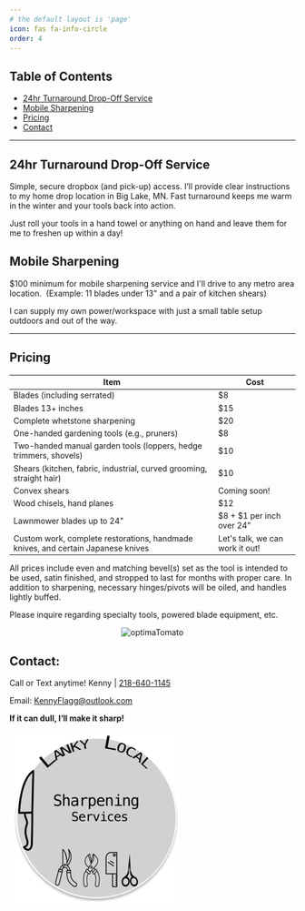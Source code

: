 ```yaml
---
# the default layout is 'page'
icon: fas fa-info-circle
order: 4
---
```

## Table of Contents
- [24hr Turnaround Drop-Off Service](#24hr-turnaround-drop-off-service)
- [Mobile Sharpening](#mobile-sharpening)
- [Pricing](#pricing)
- [Contact](#contact)

*** 

## 24hr Turnaround Drop-Off Service 

Simple, secure dropbox (and pick-up) access. I’ll provide clear instructions to my home drop location in Big Lake, MN. Fast turnaround keeps me warm in the winter and your tools back into action.

Just roll your tools in a hand towel or anything on hand and leave them for me to freshen up within a day!

## Mobile Sharpening 

$100 minimum for mobile sharpening service and I'll drive to any metro area location. 
(Example: 11 blades under 13" and a pair of kitchen shears)

I can supply my own power/workspace with just a small table setup outdoors and out of the way.



*** 
## Pricing

| **Item**                                                                         | **Cost**                        |
| -------------------------------------------------------------------------------- | ------------------------------- |
| Blades (including serrated)                                                      | $8                              |
| Blades 13+ inches                                                                | $15                             |
| Complete whetstone sharpening                                                    | $20                             |
| One-handed gardening tools (e.g., pruners)                                       | $8                              |
| Two-handed manual garden tools (loppers, hedge trimmers, shovels)                | $10                             |
| Shears (kitchen, fabric, industrial, curved grooming, straight hair)             | $10                             |
| Convex shears                                                                    | Coming soon!                    |
| Wood chisels, hand planes                                                        | $12                             |
| Lawnmower blades up to 24"                                                       | $8 + $1 per inch over 24"       |
| Custom work, complete restorations, handmade knives, and certain Japanese knives | Let's talk, we can work it out! |


All prices include even and matching bevel(s) set as the tool is intended to be used, satin finished, and stropped to last for months with proper care. In addition to sharpening, necessary hinges/pivots will be oiled, and handles lightly buffed.  

Please inquire regarding specialty tools, powered blade equipment, etc. 

<div style="text-align: center;">
  <img src="assets/animate/optimaTomato.gif" alt="optimaTomato" style="width: 50%;">
</div>

## Contact: 

Call or Text anytime! Kenny | [218-640-1145](tel:218-640-1145)

Email: KennyFlagg@outlook.com

**If it can dull, I‘ll make it sharp!**

![logo](assets/images/logo.png)